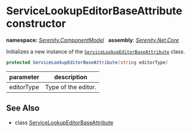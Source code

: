 # ServiceLookupEditorBaseAttribute constructor
**namespace:** *[Serenity.ComponentModel](../../README.md#serenity.componentmodel-namespace)*   **assembly**: *[Serenity.Net.Core](../../README.md)*

Initializes a new instance of the [`ServiceLookupEditorBaseAttribute`](../ServiceLookupEditorBaseAttribute.md) class.

```csharp
protected ServiceLookupEditorBaseAttribute(string editorType)
```

| parameter | description |
| --- | --- |
| editorType | Type of the editor. |

## See Also

* class [ServiceLookupEditorBaseAttribute](../ServiceLookupEditorBaseAttribute.md)